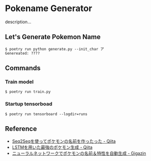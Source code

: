 # Pokename Generator

description...

## Let's Generate Pokemon Name

```
$ poetry run python generate.py --init_char ア
Genereated: ????
```


## Commands
### Train model
```
$ poetry run train.py
```

### Startup tensorboad
```
$ poetry run tensorboard --logdir=runs
```

## Reference
- [Seq2Seqを使ってポケモンの名前を作ったった - Qiita](https://qiita.com/yoyoyoyoyo/items/cfbbe8c65f9634763dec)
- [LSTMを用いた最強のポケモン生成 - Qiita](https://qiita.com/kntaaa000/items/93b9fe533857ff976037)
- [ニューラルネットワークでポケモンの名前＆特性を自動生成 - Gigazin](https://gigazine.net/news/20170404-pokemon-generated-neural-network/)
